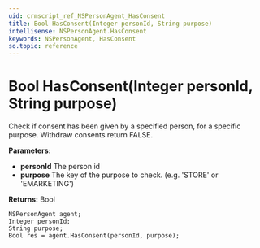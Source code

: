 ```yaml
---
uid: crmscript_ref_NSPersonAgent_HasConsent
title: Bool HasConsent(Integer personId, String purpose)
intellisense: NSPersonAgent.HasConsent
keywords: NSPersonAgent, HasConsent
so.topic: reference
---
```


# Bool HasConsent(Integer personId, String purpose)

Check if consent has been given by a specified person, for a specific purpose. Withdraw consents return FALSE.

**Parameters:**
 - **personId** The person id
 - **purpose** The key of the purpose to check. (e.g. 'STORE' or 'EMARKETING')

**Returns:** Bool

```crmscript
NSPersonAgent agent;
Integer personId;
String purpose;
Bool res = agent.HasConsent(personId, purpose);
```

